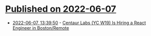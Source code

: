 # [Published on 2022-06-07](index.md)

* [2022-06-07, 13:39:50](https://news.ycombinator.com/item?id=31654133) - [Centaur Labs (YC W19) Is Hiring a React Engineer in Boston/Remote](https://www.centaurlabs.com/open-positions?gh_jid=4156173004)

